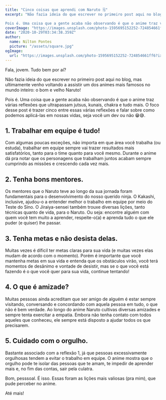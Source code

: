 ```yaml
---
title: "Cinco coisas que aprendi com Naruto 🗒️"
excerpt: "Não fazia ideia do que escrever no primeiro post aqui no blog, mas ultimamente venho voltando a assistir um dos animes mais famosos no mundo inteiro: o bom e velho Naruto!

Pois é. Uma coisa que a gente acaba não observando é que o anime traz várias reflexões que ultrapassam jutsus, kunais, chakra e tudo mais. O foco desse post é trazer cinco entre essas várias reflexões e falar sobre como podemos aplicá-las em nossas vidas, seja você um dev ou não 😁😅."
coverImage: "https://images.unsplash.com/photo-1595695152252-724854661ff6?ixlib=rb-1.2.1&ixid=eyJhcHBfaWQiOjEyMDd9&auto=format&fit=crop&w=750&q=80"
date: "2020-10-29T03:34:38.359Z"
author:
  name: Nilton Pontes
  picture: "/assets/square.jpg"
ogImage:
  url: "https://images.unsplash.com/photo-1595695152252-724854661ff6?ixlib=rb-1.2.1&ixid=eyJhcHBfaWQiOjEyMDd9&auto=format&fit=crop&w=750&q=80"
---
```


Fala, jovem. Tudo bem por aí?

Não fazia ideia do que escrever no primeiro post aqui no blog, mas ultimamente venho voltando a assistir um dos animes mais famosos no mundo inteiro: o bom e velho Naruto!

Pois é. Uma coisa que a gente acaba não observando é que o anime traz várias reflexões que ultrapassam jutsus, kunais, chakra e tudo mais. O foco desse post é trazer cinco entre essas várias reflexões e falar sobre como podemos aplicá-las em nossas vidas, seja você um dev ou não 😁😅.

## 1. Trabalhar em equipe é tudo!

Com algumas poucas exceções, não importa em que área você trabalha (ou estuda), trabalhar em equipe sempre vai trazer resultados mais satisfatórios, tanto para o time quanto para você mesmo. Durante o anime dá pra notar que os personagens que trabalham juntos acabam sempre cumprindo as missões e crescendo cada vez mais.

## 2. Tenha bons mentores.

Os mentores que o Naruto teve ao longo da sua jornada foram fundamentais para o desenvolvimento do nosso querido ninja. O Kakashi, inclusive, ajudou-o a entender melhor o trabalho em equipe por meio do Teste do Sino. O Jiraiya-sensei também trouxe diversas lições, tanto técnicas quanto de vida, para o Naruto. Ou seja: encontre alguém com quem você tem muito a aprender, respeite-o(a) e aprenda tudo o que ele puder (e quiser) lhe passar.

## 3. Tenha metas e não desista delas.

Muitas vezes é díficil ter metas claras para sua vida (e muitas vezes elas mudam de acordo com o momento). Porém é importante que você mantenha metas em sua vida e entenda que os obstáculos virão, você terá momentos de desânimo e vontade de desistir, mas se o que você está fazendo é o que você quer para sua vida, continue tentando!

## 4. O que é amizade?

Muitas pessoas ainda acreditam que ser amigo de alguém é estar sempre visitando, conversando e concordando com aquela pessoa em tudo, o que não é bem verdade. Ao longo do anime Naruto cultivas diversas amizades e sempre tenta exercitar a empatia. Embora não tenha contato com todos aqueles que conheceu, ele sempre está disposto a ajudar todos os que precisarem.

## 5. Cuidado com o orgulho.

Bastante associado com a reflexão 1, já que pessoas excessivamente orgulhosas tendem a evitar o trabalho em equipe. O anime mostra que o orgulho pode te isolar das pessoas que te amam, te impedir de aprender mais e, no fim das contas, sair pela culatra.

Bom, pesssoal. É isso. Essas foram as lições mais valiosas (pra mim), que pude perceber no anime.

Até mais!

